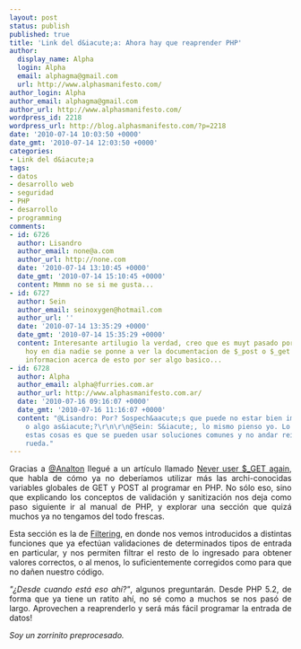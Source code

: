 ```yaml
---
layout: post
status: publish
published: true
title: 'Link del d&iacute;a: Ahora hay que reaprender PHP'
author:
  display_name: Alpha
  login: Alpha
  email: alphagma@gmail.com
  url: http://www.alphasmanifesto.com/
author_login: Alpha
author_email: alphagma@gmail.com
author_url: http://www.alphasmanifesto.com/
wordpress_id: 2218
wordpress_url: http://blog.alphasmanifesto.com/?p=2218
date: '2010-07-14 10:03:50 +0000'
date_gmt: '2010-07-14 12:03:50 +0000'
categories:
- Link del d&iacute;a
tags:
- datos
- desarrollo web
- seguridad
- PHP
- desarrollo
- programming
comments:
- id: 6726
  author: Lisandro
  author_email: none@a.com
  author_url: http://none.com
  date: '2010-07-14 13:10:45 +0000'
  date_gmt: '2010-07-14 15:10:45 +0000'
  content: Mmmm no se si me gusta...
- id: 6727
  author: Sein
  author_email: seinoxygen@hotmail.com
  author_url: ''
  date: '2010-07-14 13:35:29 +0000'
  date_gmt: '2010-07-14 15:35:29 +0000'
  content: Interesante artilugio la verdad, creo que es muyt pasado por alto ya que
    hoy en dia nadie se ponne a ver la documentacion de $_post o $_get donde aparece
    informacion acerca de esto por ser algo basico...
- id: 6728
  author: Alpha
  author_email: alpha@furries.com.ar
  author_url: http://www.alphasmanifesto.com.ar/
  date: '2010-07-16 09:16:07 +0000'
  date_gmt: '2010-07-16 11:16:07 +0000'
  content: "@Lisandro: Por? Sospech&aacute;s que puede no estar bien implementado
    o algo as&iacute;?\r\n\r\n@Sein: S&iacute;, lo mismo pienso yo. Lo bueno de conocer
    estas cosas es que se pueden usar soluciones comunes y no andar reinventando la
    rueda."
---
```

<p style="text-align: justify;">Gracias a <a href="https://twitter.com/Analton">@Analton</a> llegu&eacute; a un art&iacute;culo llamado <a href="http://www.phparch.com/2010/07/08/never-use-_get-again/">Never user $_GET again</a>, que habla de c&oacute;mo ya no deber&iacute;amos utilizar m&aacute;s las archi-conocidas variables globales de GET y POST al programar en PHP. No s&oacute;lo eso, sino que explicando los conceptos de validaci&oacute;n y sanitizaci&oacute;n nos deja como paso siguiente ir al manual de PHP, y explorar una secci&oacute;n que quiz&aacute; muchos ya no tengamos del todo frescas.</p>
<p style="text-align: justify;">Esta secci&oacute;n es la de <a href="http://www.php.net/manual/en/book.filter.php">Filtering</a>, en donde nos vemos introducidos a distintas funciones que ya efect&uacute;an validaciones de determinados tipos de entrada en particular, y nos permiten filtrar el resto de lo ingresado para obtener valores correctos, o al menos, lo suficientemente corregidos como para que no da&ntilde;en nuestro c&oacute;digo.</p>
<p style="text-align: justify;"><em>"&iquest;Desde cuando est&aacute; eso ah&iacute;?"</em>, algunos preguntar&aacute;n. Desde PHP 5.2, de forma que ya tiene un ratito ah&iacute;, no s&eacute; como a muchos se nos pas&oacute; de largo. Aprovechen a reaprenderlo y ser&aacute; m&aacute;s f&aacute;cil programar la entrada de datos!</p>
<p style="text-align: justify;"><em>Soy un zorrinito preprocesado.</em></p>

